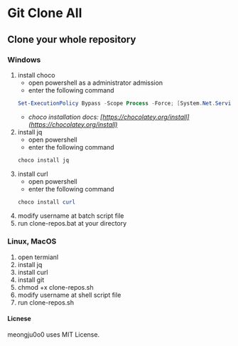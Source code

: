 # Git Clone All

## Clone your whole repository

### Windows
1. install choco
    - open powershell as a administrator admission
    - enter the following command
    ```powershell
    Set-ExecutionPolicy Bypass -Scope Process -Force; [System.Net.ServicePointManager]::SecurityProtocol = [System.Net.ServicePointManager]::SecurityProtocol -bor 3072; iex ((New-Object System.Net.WebClient).DownloadString('https://community.chocolatey.org/install.ps1'))
    ```
    - *choco installation docs: [https://chocolatey.org/install](https://chocolatey.org/install)*
2. install jq
    - open powershell
    - enter the following command
    ```powershell
    choco install jq
    ```
3. install curl
    - open powershell
    - enter the following command
    ```powershell
    choco install curl
    ```
4. modify username at batch script file
5. run clone-repos.bat at your directory

### Linux, MacOS
1. open termianl
2. install jq
3. install curl
4. install git
5. chmod +x clone-repos.sh
6. modify username at shell script file
7. run clone-repos.sh

#### Licnese
meongju0o0 uses MIT License.
